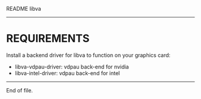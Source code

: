 README libva

---


REQUIREMENTS
============

Install a backend driver for libva to function on your graphics card:

* libva-vdpau-driver:  vdpau back-end for nvidia
* libva-intel-driver:  vdpau back-end for intel


---

End of file.
